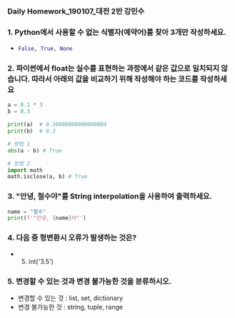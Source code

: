 ### Daily Homework_190107_대전 2반 강민수

### 1. Python에서 사용할 수 없는 식별자(예약어)를 찾아 3개만 작성하세요.

* ```python
  False, True, None
  ```



### 2. 파이썬에서 float는 실수를 표현하는 과정에서 같은 값으로 일치되지 않습니다. 따라서 아래의 값을 비교하기 위해 작성해야 하는 코드를 작성하세요

```python
a = 0.1 * 3
b = 0.3

print(a)  # 0.30000000000000004
print(b)  # 0.3

# 방법 1
abs(a - b) # True

# 방법 2
import math
math.isclose(a, b) # True
```



### 3. "안녕, 철수야"를 String interpolation을 사용하여 출력하세요.

```python
name = "철수"
print(f'"안녕, {name}야"')
```



### 4. 다음 중 형변환시 오류가 발생하는 것은?

* 5) int('3.5')



### 5. 변경할 수 있는 것과 변경 불가능한 것을 분류하시오.

* 변경할 수 있는 것 : list, set, dictionary
* 변경 불가능한 것 : string, tuple, range

